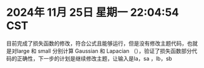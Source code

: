 # 2024年 11月 25日 星期一 22:04:54 CST
目前完成了损失函数的修改，符合公式且能够运行，但是没有修改主题代码，也就是对large 和 small 分别计算 Gaussian 和 Lapacian （），验证了损失函数部分代码的正确性，下一步的计划是继续修改主题，让输入是la，sa ，lb，sb
